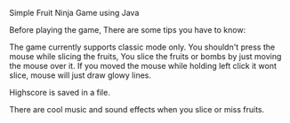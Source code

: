 Simple Fruit Ninja Game using Java

Before playing the game, There are some tips you have to know:

The game currently supports classic mode only.
You shouldn't press the mouse while slicing the fruits,
You slice the fruits or bombs by just moving the mouse over it.
If you moved the mouse while holding left click it wont slice,
mouse will just draw glowy lines.

Highscore is saved in a file.

There are cool music and sound effects when you slice or miss fruits.
